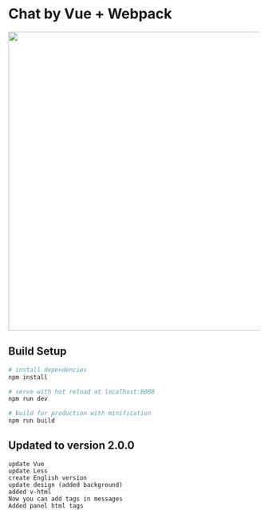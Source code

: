 # Chat by Vue + Webpack


<img width="600" src="https://github.com/IvanShavliuga/vue-chat/blob/master/intro.png">

## Build Setup

``` bash
# install dependencies
npm install

# serve with hot reload at localhost:8080
npm run dev

# build for production with minification
npm run build
```

## Updated to version 2.0.0

```
update Vue
update Less
create English version
update design (added background)
added v-html
Now you can add tags in messages
Added panel html tags
```
